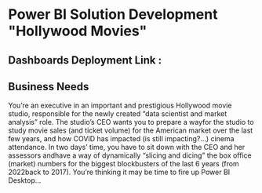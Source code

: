 # Power BI Solution Development "Hollywood Movies" 
## Dashboards Deployment Link : 


## Business Needs

You’re an executive in an important and prestigious Hollywood movie studio, responsible for the newly created “data scientist and market analysis” role.
The studio’s CEO wants you to prepare a wayfor the studio to study movie sales (and ticket volume) for the American market over the last few years, and how COVID
has impacted (is still impacting?...) cinema attendance.
In two days’ time, you have to sit down with the CEO and her assessors andhave a way of dynamically “slicing and dicing” the box office (market) numbers for the biggest blockbusters
of the last 6 years (from 2022back to 2017).
You’re thinking it may be time to fire up Power BI Desktop…
